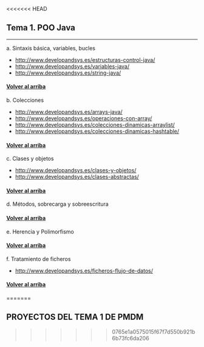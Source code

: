 <<<<<<< HEAD
<a name="tema1"></a>
## Tema 1. POO Java 
***

a.	Sintaxis básica, variables, bucles
- http://www.developandsys.es/estructuras-control-java/
- http://www.developandsys.es/variables-java/
- http://www.developandsys.es/string-java/

#### [Volver al arriba](#tema1)

b.	Colecciones
- http://www.developandsys.es/arrays-java/
- http://www.developandsys.es/operaciones-con-array/
- http://www.developandsys.es/colecciones-dinamicas-arraylist/
- http://www.developandsys.es/colecciones-dinamicas-hashtable/


#### [Volver al arriba](#tema1)

c.	Clases y objetos
- http://www.developandsys.es/clases-y-objetos/
- http://www.developandsys.es/clases-abstractas/

#### [Volver al arriba](#tema1)

d.	Métodos, sobrecarga y sobreescritura

#### [Volver al arriba](#tema1)

e.	Herencia y Polimorfismo

#### [Volver al arriba](#tema1)

f.	Tratamiento de ficheros

- http://www.developandsys.es/ficheros-flujo-de-datos/

#### [Volver al arriba](#tema1)
=======
## PROYECTOS DEL TEMA 1 DE PMDM
>>>>>>> 0765e1a0575015f67f7d550b921b6b73fc6da206
